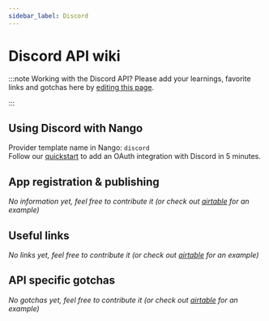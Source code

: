 ```yaml
---
sidebar_label: Discord
---
```


# Discord API wiki

:::note Working with the Discord API?
Please add your learnings, favorite links and gotchas here by [editing this page](https://github.com/nangohq/nango/tree/master/docs/docs/providers/discord.md).

:::

## Using Discord with Nango

Provider template name in Nango: `discord`  
Follow our [quickstart](../quickstart.md) to add an OAuth integration with Discord in 5 minutes.

## App registration & publishing

_No information yet, feel free to contribute it (or check out [airtable](airtable.md) for an example)_

## Useful links

_No links yet, feel free to contribute it (or check out [airtable](airtable.md) for an example)_

## API specific gotchas

_No gotchas yet, feel free to contribute it (or check out [airtable](airtable.md) for an example)_
